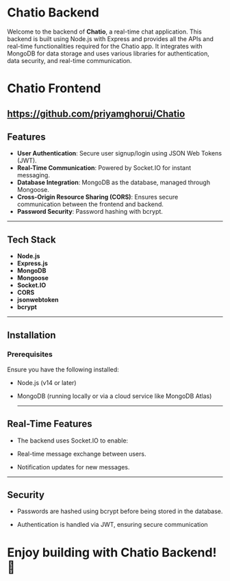 # Chatio Backend

Welcome to the backend of **Chatio**, a real-time chat application. This backend is built using Node.js with Express and provides all the APIs and real-time functionalities required for the Chatio app. It integrates with MongoDB for data storage and uses various libraries for authentication, data security, and real-time communication.

# Chatio Frontend
https://github.com/priyamghorui/Chatio
---

## Features

- **User Authentication**: Secure user signup/login using JSON Web Tokens (JWT).
- **Real-Time Communication**: Powered by Socket.IO for instant messaging.
- **Database Integration**: MongoDB as the database, managed through Mongoose.
- **Cross-Origin Resource Sharing (CORS)**: Ensures secure communication between the frontend and backend.
- **Password Security**: Password hashing with bcrypt.

---

## Tech Stack

- **Node.js**
- **Express.js**
- **MongoDB**
- **Mongoose**
- **Socket.IO**
- **CORS**
- **jsonwebtoken**
- **bcrypt**

---

## Installation

### Prerequisites

Ensure you have the following installed:

- Node.js (v14 or later)
- MongoDB (running locally or via a cloud service like MongoDB Atlas)

  ---

## Real-Time Features


- The backend uses Socket.IO to enable:

- Real-time message exchange between users.

- Notification updates for new messages.


---

## Security

- Passwords are hashed using bcrypt before being stored in the database.

- Authentication is handled via JWT, ensuring secure communication

# Enjoy building with Chatio Backend! 🚀





